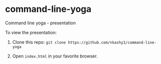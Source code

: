 # command-line-yoga
Command line yoga - presentation

To view the presentation:

1. Clone this repo: `git clone https://github.com/nkashy1/command-line-yoga`

2. Open `index.html` in your favorite browser.
